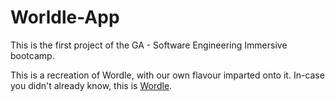 # Worldle-App

This is the first project of the GA - Software Engineering Immersive bootcamp.

This is a recreation of Wordle, with our own flavour imparted onto it. In-case you didn't already know, this is [Wordle](https://www.nytimes.com/games/wordle/index.html).
